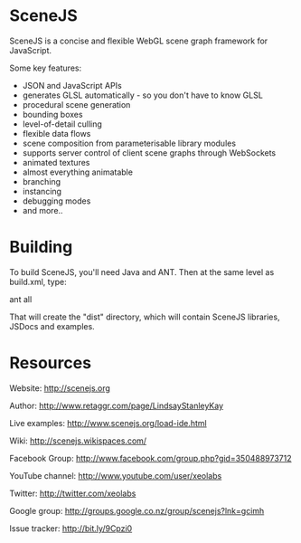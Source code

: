 # SceneJS

SceneJS is a concise and flexible WebGL scene graph framework for JavaScript.

Some key features:

 * JSON and JavaScript APIs
 * generates GLSL automatically - so you don't have to know GLSL
 * procedural scene generation
 * bounding boxes
 * level-of-detail culling
 * flexible data flows
 * scene composition from parameterisable library modules
 * supports server control of client scene graphs through WebSockets
 * animated textures
 * almost everything animatable
 * branching
 * instancing
 * debugging modes
 * and more..

# Building

To build SceneJS, you'll need Java and ANT. Then at the same level as build.xml, type:

ant all

That will create the "dist" directory, which will contain SceneJS libraries, JSDocs and examples.


# Resources

Website:
http://scenejs.org

Author:
http://www.retaggr.com/page/LindsayStanleyKay

Live examples:
http://www.scenejs.org/load-ide.html

Wiki:
http://scenejs.wikispaces.com/

Facebook Group:
http://www.facebook.com/group.php?gid=350488973712

YouTube channel:
http://www.youtube.com/user/xeolabs

Twitter:
http://twitter.com/xeolabs

Google group:
http://groups.google.co.nz/group/scenejs?lnk=gcimh

Issue tracker:
http://bit.ly/9Cpzi0

